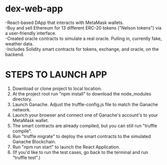 # dex-web-app
-React-based DApp that interacts with MetaMask wallets.  
-Buy and sell Ethereum for 13 different ERC-20 tokens ("Nelson tokens") via a user-friendly interface.  
-Created oracle contracts to simulate a real oracle.  Pulling in, currently fake, weather data.  
-Includes Solidity smart contracts for tokens, exchange, and oracle, on the backend.

# STEPS TO LAUNCH APP
1. Download or clone project to local location.
2. At the project root run "npm install" to download the node_modules directory.
3. Launch Ganache.  Adjust the truffle-config.js file to match the Ganache network.
4. Launch your browser and connect one of Ganache's account's to your MetaMask wallet.
5. The smart contracts are already compiled, but you can still run "truffle compile".
6. Run "truffle migrate" to deploy the smart contracts to the simulated Ganache Blockchain.
7. Run "npm run start" to launch the React Application.
8. (If you'd like to run the test cases, go back to the terminal and run "truffle test".)

